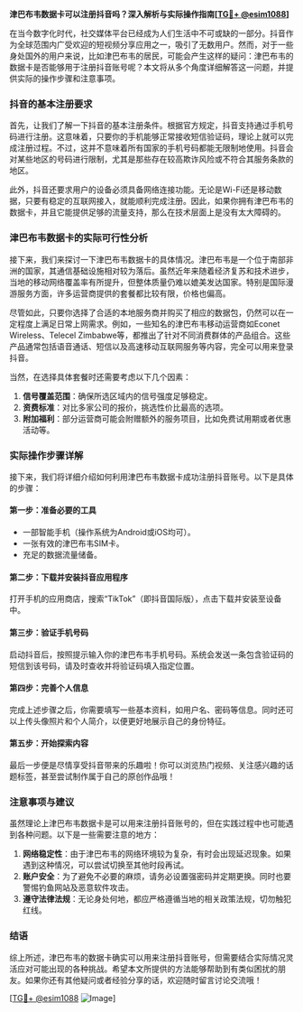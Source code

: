 **津巴布韦数据卡可以注册抖音吗？深入解析与实际操作指南[[TG💪+ @esim1088](https://t.me/s/esim1088)]**

在当今数字化时代，社交媒体平台已经成为人们生活中不可或缺的一部分。抖音作为全球范围内广受欢迎的短视频分享应用之一，吸引了无数用户。然而，对于一些身处国外的用户来说，比如津巴布韦的居民，可能会产生这样的疑问：津巴布韦的数据卡是否能够用于注册抖音账号呢？本文将从多个角度详细解答这一问题，并提供实际的操作步骤和注意事项。

### 抖音的基本注册要求

首先，让我们了解一下抖音的基本注册条件。根据官方规定，抖音支持通过手机号码进行注册。这意味着，只要你的手机能够正常接收短信验证码，理论上就可以完成注册过程。不过，这并不意味着所有国家的手机号码都能无限制地使用。抖音会对某些地区的号码进行限制，尤其是那些存在较高欺诈风险或不符合其服务条款的地区。

此外，抖音还要求用户的设备必须具备网络连接功能。无论是Wi-Fi还是移动数据，只要有稳定的互联网接入，就能顺利完成注册。因此，如果你拥有津巴布韦的数据卡，并且它能提供足够的流量支持，那么在技术层面上是没有太大障碍的。

### 津巴布韦数据卡的实际可行性分析

接下来，我们来探讨一下津巴布韦数据卡的具体情况。津巴布韦是一个位于南部非洲的国家，其通信基础设施相对较为落后。虽然近年来随着经济复苏和技术进步，当地的移动网络覆盖率有所提升，但整体质量仍难以媲美发达国家。特别是国际漫游服务方面，许多运营商提供的套餐都比较有限，价格也偏高。

尽管如此，只要你选择了合适的本地服务商并购买了相应的数据包，仍然可以在一定程度上满足日常上网需求。例如，一些知名的津巴布韦移动运营商如Econet Wireless、Telecel Zimbabwe等，都推出了针对不同消费群体的产品组合。这些产品通常包括语音通话、短信以及高速移动互联网服务等内容，完全可以用来登录抖音。

当然，在选择具体套餐时还需要考虑以下几个因素：

1. **信号覆盖范围**：确保所选区域内的信号强度足够稳定。
2. **资费标准**：对比多家公司的报价，挑选性价比最高的选项。
3. **附加福利**：部分运营商可能会附赠额外的服务项目，比如免费试用期或者优惠活动等。

### 实际操作步骤详解

接下来，我们将详细介绍如何利用津巴布韦数据卡成功注册抖音账号。以下是具体的步骤：

#### 第一步：准备必要的工具
- 一部智能手机（操作系统为Android或iOS均可）。
- 一张有效的津巴布韦SIM卡。
- 充足的数据流量储备。

#### 第二步：下载并安装抖音应用程序
打开手机的应用商店，搜索“TikTok”（即抖音国际版），点击下载并安装至设备中。

#### 第三步：验证手机号码
启动抖音后，按照提示输入你的津巴布韦手机号码。系统会发送一条包含验证码的短信到该号码，请及时查收并将验证码填入指定位置。

#### 第四步：完善个人信息
完成上述步骤之后，你需要填写一些基本资料，如用户名、密码等信息。同时还可以上传头像照片和个人简介，以便更好地展示自己的身份特征。

#### 第五步：开始探索内容
最后一步便是尽情享受抖音带来的乐趣啦！你可以浏览热门视频、关注感兴趣的话题标签，甚至尝试制作属于自己的原创作品哦！

### 注意事项与建议

虽然理论上津巴布韦数据卡是可以用来注册抖音账号的，但在实践过程中也可能遇到各种问题。以下是一些需要注意的地方：

1. **网络稳定性**：由于津巴布韦的网络环境较为复杂，有时会出现延迟现象。如果遇到这种情况，可以尝试切换至其他时段再试。
2. **账户安全**：为了避免不必要的麻烦，请务必设置强密码并定期更换。同时也要警惕钓鱼网站及恶意软件攻击。
3. **遵守法律法规**：无论身处何地，都应严格遵循当地的相关政策法规，切勿触犯红线。

### 结语

综上所述，津巴布韦的数据卡确实可以用来注册抖音账号，但需要结合实际情况灵活应对可能出现的各种挑战。希望本文所提供的方法能够帮助到有类似困扰的朋友。如果你还有其他疑问或者经验分享的话，欢迎随时留言讨论交流哦！

[[TG💪+ @esim1088](https://t.me/s/esim1088) ![Image](https://i.postimg.cc/4NQfJmqS/Snipaste-2025-05-13-00-14-12.png)]